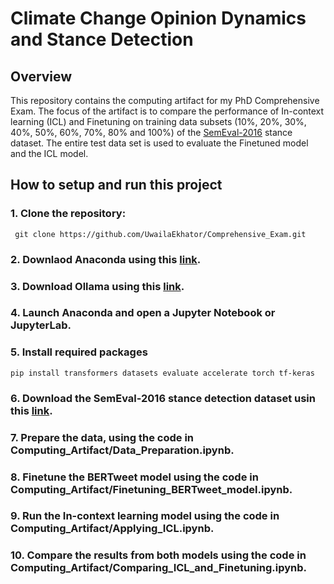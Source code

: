 # Climate Change Opinion Dynamics and Stance Detection


## Overview
This repository contains the computing artifact for my PhD Comprehensive Exam. The focus of the artifact is to compare the performance of In-context learning (ICL) and Finetuning on training data subsets (10%, 20%, 30%, 40%, 50%, 60%, 70%, 80% and 100%) of the [SemEval-2016](https://www.saifmohammad.com/WebPages/StanceDataset.htm) stance dataset. The entire test data set is used to evaluate the Finetuned model and the ICL model.


## How to setup and run this project
### 1. Clone the repository:
   ```
    git clone https://github.com/UwailaEkhator/Comprehensive_Exam.git
   ```

### 2. Downlaod Anaconda using this [link](https://www.anaconda.com/download).

### 3. Download Ollama using this [link]([https://www.anaconda.com/download](https://github.com/ollama/ollama)).

### 4. Launch Anaconda and open a Jupyter Notebook or JupyterLab.

### 5. Install required packages
   ```
   pip install transformers datasets evaluate accelerate torch tf-keras
   ```
### 6. Download the SemEval-2016 stance detection dataset usin this [link](https://www.saifmohammad.com/WebPages/StanceDataset.htm).

### 7. Prepare the data, using the code in Computing_Artifact/Data_Preparation.ipynb.

### 8. Finetune the BERTweet model using the code in Computing_Artifact/Finetuning_BERTweet_model.ipynb.

### 9. Run the In-context learning model using the code in Computing_Artifact/Applying_ICL.ipynb.

### 10. Compare the results from both models using the code in Computing_Artifact/Comparing_ICL_and_Finetuning.ipynb.



